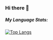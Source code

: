 ### Hi there 👋 

<!--
**Robomez/Robomez** is a ✨ _special_ ✨ repository because its `README.md` (this file) appears on your GitHub profile.

Here are some ideas to get you started:

- 🔭 I’m currently working on ...
- 🌱 I’m currently learning ...
- 👯 I’m looking to collaborate on ...
- 🤔 I’m looking for help with ...
- 💬 Ask me about ...
- 📫 How to reach me: ...
- 😄 Pronouns: ...
- ⚡ Fun fact: ...
-->

##### My Language Stats:
[![Top Langs](https://github-readme-stats.vercel.app/api/top-langs/?username=Robomez&hide=javascript&theme=transparent&layout=compact)](https://github.com/anuraghazra/github-readme-stats)
